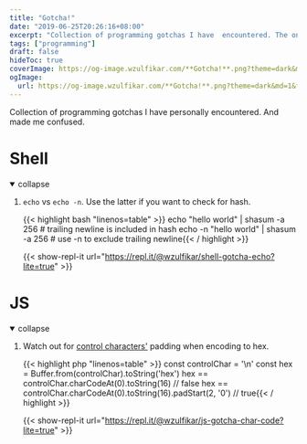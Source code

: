 ```yaml
---
title: "Gotcha!"
date: "2019-06-25T20:26:16+08:00"
excerpt: "Collection of programming gotchas I have  encountered. The one that made me confused."
tags: ["programming"]
draft: false
hideToc: true
coverImage: https://og-image.wzulfikar.com/**Gotcha!**.png?theme=dark&md=1&fontSize=100px&images=NO_IMAGE
ogImage: 
  url: https://og-image.wzulfikar.com/**Gotcha!**.png?theme=dark&md=1&fontSize=100px&images=NO_IMAGE
---
```


Collection of programming gotchas I have personally encountered. And made me confused.

<!--more-->

# Shell

<details open>
<summary class="collapsible">collapse</summary>

1. `echo` vs `echo -n`. Use the latter if you want to check for hash.

	{{< highlight bash "linenos=table" >}}
echo "hello world" | shasum -a 256 		# trailing newline is included in hash
echo -n "hello world" | shasum -a 256 	# use -n to exclude trailing newline{{< / highlight >}}

	{{< show-repl-it url="https://repl.it/@wzulfikar/shell-gotcha-echo?lite=true" >}}

</details>

# JS

<details open>
<summary class="collapsible">collapse</summary>

1. Watch out for [control characters'](https://en.wiktionary.org/wiki/Appendix:Control_characters) padding when encoding to hex.

	{{< highlight php "linenos=table" >}}
const controlChar = '\n'
const hex = Buffer.from(controlChar).toString('hex')
hex == controlChar.charCodeAt(0).toString(16)					// false
hex == controlChar.charCodeAt(0).toString(16).padStart(2, '0')	// true{{< / highlight >}}

	{{< show-repl-it url="https://repl.it/@wzulfikar/js-gotcha-char-code?lite=true" >}}

</details>
